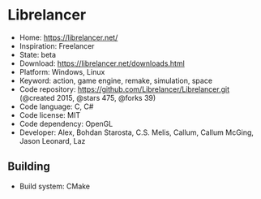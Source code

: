 # Librelancer

- Home: https://librelancer.net/
- Inspiration: Freelancer
- State: beta
- Download: https://librelancer.net/downloads.html
- Platform: Windows, Linux
- Keyword: action, game engine, remake, simulation, space
- Code repository: https://github.com/Librelancer/Librelancer.git (@created 2015, @stars 475, @forks 39)
- Code language: C, C#
- Code license: MIT
- Code dependency: OpenGL
- Developer: Alex, Bohdan Starosta, C.S. Melis, Callum, Callum McGing, Jason Leonard, Laz

## Building

- Build system: CMake
